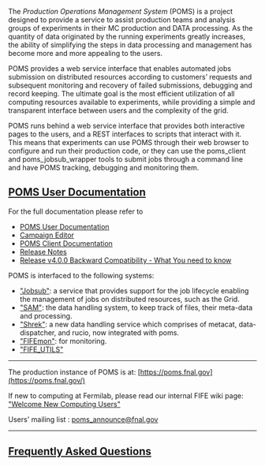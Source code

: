 

The *Production Operations Management System* (POMS) is a project designed to provide  a service to assist production teams and analysis groups of experiments in their MC production and DATA processing. As the quantity of data originated by the running experiments greatly increases, the ability of simplifying the steps in data processing and management has become more and more appealing to the users.

POMS provides a web service interface that enables automated jobs submission on distributed resources according to customers’ requests and subsequent monitoring and recovery of failed submissions, debugging and record keeping.
The ultimate goal is the most efficient utilization of all computing resources available to experiments, while providing a simple and transparent interface between users and the complexity of the grid.

POMS runs behind a web service interface that provides both interactive pages to the users, and a REST interfaces to scripts that interact with it. This means that experiments can use POMS through their web browser to configure and run their production code, or they can use the poms_client and poms_jobsub_wrapper tools to submit jobs through a command line and have POMS tracking, debugging and monitoring them.





## [POMS User Documentation](https://github.com/fermitools/poms/wiki/user-documentation)

For the full documentation please refer to

* [POMS User Documentation](https://github.com/fermitools/poms/wiki/user-documentation)
* [Campaign Editor](https://github.com/fermitools/poms/wiki/gui-workflow-editor-user-guide)
* [POMS Client Documentation](https://github.com/fermitools/poms/wiki/client-documentation)
* [Release Notes](https://github.com/fermitools/poms/wiki/release-notes)
* [Release v4.0.0 Backward Compatibility - What You need to know](https://github.com/fermitools/poms/wiki/backwards-compatibility)

POMS is interfaced to the following systems:

* ["Jobsub"](https://cdcvs.fnal.gov/redmine/projects/jobsub/wiki): a service that provides support for the job lifecycle enabling the management of jobs on distributed resources, such as the Grid.
* ["SAM"](https://cdcvs.fnal.gov/redmine/projects/sam/wiki/User-Guide-for-SAM): the data handling system, to keep track of files, their meta-data and processing. 
* ["Shrek"](https://github.com/fermitools/poms/wiki/Data-Dispatcher): a new data handling service which comprises of metacat, data-dispatcher, and rucio, now integrated with poms. 
* ["FIFEmon"](https://landscape.fnal.gov/monitor): for monitoring.
* ["FIFE_UTILS"](https://cdcvs.fnal.gov/redmine/projects/fife-utils/wiki)

----

The production instance of POMS is at: [https://poms.fnal.gov](https://poms.fnal.gov/)

If new to computing at Fermilab, please read our internal FIFE wiki page: ["Welcome New Computing Users"](https://cdcvs.fnal.gov/redmine/projects/fife/wiki/Welcome-New-Computing-Users)

Users' mailing list : poms_announce@fnal.gov

----


## [Frequently Asked Questions](https://github.com/fermitools/poms/wiki/frequently-asked-questions)
 
